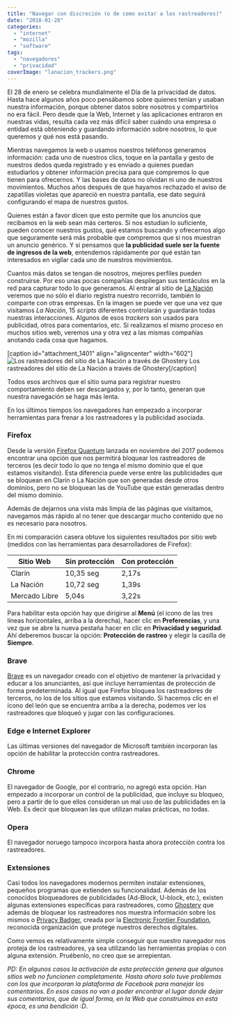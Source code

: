```yaml
---
title: "Navegar con discreción (o de como evitar a los rastreadores)"
date: "2018-01-28"
categories: 
  - "internet"
  - "mozilla"
  - "software"
tags: 
  - "navegadores"
  - "privacidad"
coverImage: "lanacion_trackers.png"
---
```


El 28 de enero se celebra mundialmente el Día de la privacidad de datos. Hasta hace algunos años poco pensábamos sobre quienes tenían y usaban nuestra información, porque obtener datos sobre nosotros y compartirlos no era fácil. Pero desde que la Web, Internet y las aplicaciones entraron en nuestras vidas, resulta cada vez más difícil saber cuándo una empresa o entidad está obteniendo y guardando información sobre nosotros, lo que queremos y qué nos está pasando.

Mientras navegamos la web o usamos nuestros teléfonos generamos información: cada uno de nuestros clics, toque en la pantalla y gesto de nuestros dedos queda registrado y es enviado a quienes puedan estudiarlos y obtener información precisa para que compremos lo que tienen para ofrecernos. Y las bases de datos no olvidan ni uno de nuestros movimientos. Muchos años después de que hayamos rechazado el aviso de zapatillas violetas que apareció en nuestra pantalla, ese dato seguirá configurando el mapa de nuestros gustos.

Quienes están a favor dicen que esto permite que los anuncios que recibamos en la web sean más certeros. Si nos estudian lo suficiente, pueden conocer nuestros gustos, qué estamos buscando y ofrecernos algo que seguramente será más probable que compremos que si nos muestran un anuncio genérico. Y si pensamos que **la publicidad suele ser la fuente de ingresos de la web**, entendemos rápidamente por qué están tan interesados en vigilar cada uno de nuestros movimientos.

Cuantos más datos se tengan de nosotros, mejores perfiles pueden construirse. Por eso unas pocas compañías despliegan sus tentáculos en la red para capturar todo lo que generamos. Al entrar al sitio de [La Nación](https://www.lanacion.com.ar) veremos que no sólo el diario registra nuestro recorrido, también lo comparte con otras empresas. En la imagen se puede ver que una vez que visitamos _La Nación_, 15 _scripts_ diferentes controlarán y guardarán todas nuestras interacciones. Algunos de esos _trackers_ son usados para publicidad, otros para comentarios, etc. Si realizamos el mismo proceso en muchos sitios web, veremos una y otra vez a las mismas compañías anotando cada cosa que hagamos.

\[caption id="attachment\_1401" align="aligncenter" width="602"\]![Los rastreadores del sitio de La Nación a través de Ghostery](images/lanacion_trackers.png) Los rastreadores del sitio de La Nación a través de Ghostery\[/caption\]

Todos esos archivos que el sitio suma para registrar nuestro comportamiento deben ser descargados y, por lo tanto, generan que nuestra navegación se haga más lenta.

En los últimos tiempos los navegadores han empezado a incorporar herramientas para frenar a los rastreadores y la publicidad asociada.

### Firefox

Desde la versión [Firefox Quantum](https://www.mozilla.org/es-AR/) lanzada en noviembre del 2017 podemos encontrar una opción que nos permitirá bloquear los rastreadores de terceros (es decir todo lo que no tenga el mismo dominio que el que estamos visitando). Esta diferencia puede verse entre las publicidades que se bloquean en Clarín o La Nación que son generadas desde otros dominios, pero no se bloquean las de YouTube que están generadas dentro del mismo dominio.

Además de dejarnos una vista más limpia de las páginas que visitamos, navegamos más rápido al no tener que descargar mucho contenido que no es necesario para nosotros.

En mi comparación casera obtuve los siguientes resultados por sitio web (medidos con las herramientas para desarrolladores de Firefox):

| Sitio Web | Sin protección | Con protección |
| --- | --- | --- |
| Clarín | 10,35 seg | 2,17s |
| La Nación | 10,72 seg | 1,39s |
| Mercado Libre | 5,04s | 3,22s |

Para habilitar esta opción hay que dirigirse al **Menú** (el ícono de las tres líneas horizontales, arriba a la derecha), hacer clic en **Preferencias**, y una vez que se abre la nueva pestaña hacer en clic en **Privacidad y seguridad**. Ahí deberemos buscar la opción: **Protección de rastreo** y elegir la casilla de **Siempre**.

### Brave

[Brave](https://www.brave.com/) es un navegador creado con el objetivo de mantener la privacidad y educar a los anunciantes, así que incluye herramientas de protección de forma predeterminada. Al igual que Firefox bloquea los rastreadores de terceros, no los de los sitios que estamos visitando. Si hacemos clic en el ícono del león que se encuentra arriba a la derecha, podemos ver los rastreadores que bloqueó y jugar con las configuraciones.

### Edge e Internet Explorer

Las últimas versiones del navegador de Microsoft también incorporan las opción de habilitar la protección contra rastreadores.

### Chrome

El navegador de Google, por el contrario, no agregó esta opción. Han empezado a incorporar un control de la publicidad, que incluye su bloqueo, pero a partir de lo que ellos consideran un mal uso de las publicidades en la Web. Es decir que bloquean las que utilizan malas prácticas, no todas.

### Opera

El navegador noruego tampoco incorpora hasta ahora protección contra los rastreadores.

### Extensiones

Casi todos los navegadores modernos permiten instalar extensiones, pequeños programas que extienden su funcionalidad. Además de los conocidos bloqueadores de publicidades (Ad-Block, U-block, etc.), existen algunas extensiones específicas para rastreadores, como [Ghostery](https://www.ghostery.com/) que además de bloquear los rastreadores nos muestra información sobre los mismos o [Privacy Badger](https://www.eff.org/privacybadger), creada por la [Electronic Frontier Foundation](https://www.eff.org/), reconocida organización que protege nuestros derechos digitales.

Como vemos es relativamente simple conseguir que nuestro navegador nos proteja de los rastreadores, ya sea utilizando las herramientas propias o con alguna extensión. Pruébenlo, no creo que se arrepientan.

_PD: En algunos casos la activación de esta protección genera que algunos sitios web no funcionen completamente. Hasta ahora solo tuve problemas con los que incorporan la plataforma de Facebook para manejar los comentarios. En esos casos no van a poder encontrar el lugar donde dejar sus comentarios, que de igual forma, en la Web que construimos en esta época, es una bendición :D_.

